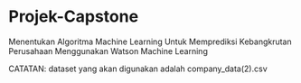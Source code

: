 # Projek-Capstone
Menentukan Algoritma Machine Learning Untuk Memprediksi Kebangkrutan Perusahaan Menggunakan Watson Machine Learning

CATATAN: dataset yang akan digunakan adalah company_data(2).csv
